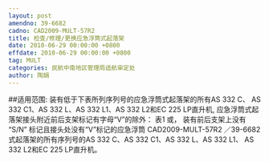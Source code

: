 ```yaml
---
layout: post
amendno: 39-6682
cadno: CAD2009-MULT-57R2
title: 检查/修理/更换应急浮筒式起落架
date: 2010-06-29 00:00:00 +0800
effdate: 2010-06-29 00:00:00 +0800
tag: MULT
categories: 民航中南地区管理局适航审定处
author: 陶娟
---
```


##适用范围:
装有低于下表所列序列号的应急浮筒式起落架的所有AS 332 C、 AS 332 C1、AS 332 L、AS 332 L1、AS 332 L2和EC 225 LP直升机, 应急浮筒式起落架接头附近前后支架标记有字母“V”的除外：
表1
或， 装有前后支架上没有 “S/N” 标记且接头处没有“V”标记的应急浮筒
CAD2009-MULT-57R2 ／39-6682
式起落架的所有序列号的AS 332 C、AS 332 C1、AS 332 L、AS 332 L1、 AS 332 L2和EC 225 LP直升机。

